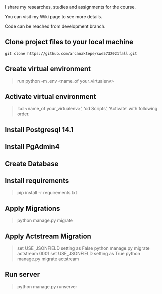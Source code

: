
I share my researches, studies and assignments for the course. 

You can visit my Wiki page to see more details.

Code can be reached from development branch.

## Clone project files to your local machine
	git clone https://github.com/arcanaktepe/swe5732021fall.git

## Create virtual environment
  > run python -m .env  <name_of your_virtualenv>
## Activate virtual environment
> ‘cd <name_of your_virtualenv>’, ‘cd Scripts’, ‘Activate’	with following order.
  
## Install Postgresql 14.1
## Install PgAdmin4
## Create Database
## Install requirements
> pip install -r requirements.txt
## Apply Migrations
> python manage.py migrate
## Apply Actstream Migration
> set USE_JSONFIELD setting as False
> python manage.py migrate actstream 0001
> set USE_JSONFIELD setting as True
> python manage.py migrate actstream
## Run server
> python manage.py runserver

